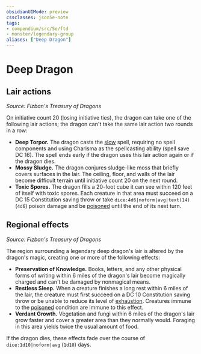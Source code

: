 ```yaml
---
obsidianUIMode: preview
cssclasses: json5e-note
tags:
- compendium/src/5e/ftd
- monster/legendary-group
aliases: ["Deep Dragon"]
---
```

# Deep Dragon

## Lair actions
_Source: Fizban's Treasury of Dragons_

On initiative count 20 (losing initiative ties), the dragon can take one of the following lair actions; the dragon can't take the same lair action two rounds in a row:

- **Deep Torpor.** The dragon casts the [slow](2-Mechanics/CLI/spells/slow.md) spell, requiring no spell components and using Charisma as the spellcasting ability (spell save DC 16). The spell ends early if the dragon uses this lair action again or if the dragon dies.  
- **Mossy Sludge.** The dragon conjures sludge-like moss that briefly covers surfaces in the lair. The ceiling, floor, and walls of the lair become difficult terrain until initiative count 20 on the next round.  
- **Toxic Spores.** The dragon fills a 20-foot cube it can see within 120 feet of itself with toxic spores. Each creature in that area must succeed on a DC 15 Constitution saving throw or take `dice:4d6|noform|avg|text(14)` (`4d6`) poison damage and be [poisoned](2-Mechanics/CLI/rules/conditions.md#Poisoned) until the end of its next turn.  

## Regional effects
_Source: Fizban's Treasury of Dragons_

The region surrounding a legendary deep dragon's lair is altered by the dragon's magic, creating one or more of the following effects:

- **Preservation of Knowledge.** Books, letters, and any other physical forms of writing within 6 miles of the dragon's lair become magically charged and can't be damaged by nonmagical means.  
- **Restless Sleep.** When a creature finishes a long rest within 6 miles of the lair, the creature must first succeed on a DC 10 Constitution saving throw or be unable to reduce its level of [exhaustion](2-Mechanics/CLI/rules/conditions.md#Exhaustion). Creatures immune to the [poisoned](2-Mechanics/CLI/rules/conditions.md#Poisoned) condition are immune to this effect.  
- **Verdant Growth.** Vegetation and fungi within 6 miles of the dragon's lair grow faster and cover a greater area than they normally would. Foraging in this area yields twice the usual amount of food.  

If the dragon dies, these effects fade over the course of `dice:1d10|noform|avg` (`1d10`) days.